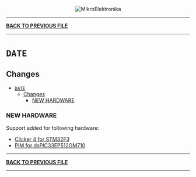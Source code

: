 <p align="center">
  <img src="http://www.mikroe.com/img/designs/beta/logo_small.png?raw=true" alt="MikroElektronika"/>
</p>

---

**[BACK TO PREVIOUS FILE](../changelog.md)**

---

# `DATE`

## Changes

- [`DATE`](#date)
  - [Changes](#changes)
    - [NEW HARDWARE](#new-hardware)

### NEW HARDWARE

Support added for following hardware:

+ [Clicker 4 for STM32F3](https://www.mikroe.com/clicker-4-for-stm32f3)
+ [PIM for dsPIC33EP512GM710](https://www.microchip.com/en-us/development-tool/ma330035)

---

**[BACK TO PREVIOUS FILE](../changelog.md)**

---
